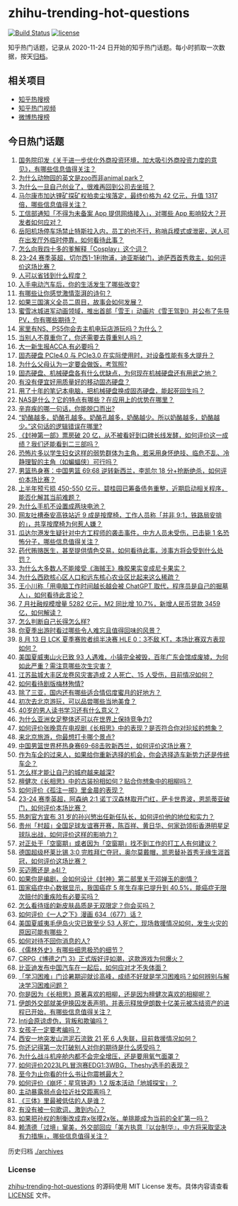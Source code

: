 # zhihu-trending-hot-questions

[![Build Status](https://github.com/justjavac/zhihu-trending-hot-questions/workflows/ci/badge.svg?branch=master)](https://github.com/justjavac/zhihu-trending-hot-questions/actions)
[![license](https://img.shields.io/github/license/justjavac/zhihu-trending-hot-questions)](https://github.com/justjavac/zhihu-trending-hot-questions/blob/master/LICENSE)

知乎热门话题，记录从 2020-11-24
日开始的知乎热门话题。每小时抓取一次数据，按天[归档](./archives)。

## 相关项目

- [知乎热搜榜](https://github.com/justjavac/zhihu-trending-top-search)
- [知乎热门视频](https://github.com/justjavac/zhihu-trending-hot-video)
- [微博热搜榜](https://github.com/justjavac/weibo-trending-hot-search)

## 今日热门话题

<!-- BEGIN -->
<!-- 最后更新时间 Mon Aug 14 2023 10:19:10 GMT+0800 (China Standard Time) -->

1. [国务院印发《关于进一步优化外商投资环境，加大吸引外商投资力度的意见》，有哪些信息值得关注？](https://www.zhihu.com/question/617106892)
1. [为什么动物园的英文是zoo而非animal park？](https://www.zhihu.com/question/616548409)
1. [为什么一旦自己创业了，很难再回到公司去坐班？](https://www.zhihu.com/question/47342018)
1. [马尔康市加达锂矿探矿权拍卖尘埃落定，最终价格为 42 亿元，升值 1317 倍，哪些信息值得关注？](https://www.zhihu.com/question/617070878)
1. [工信部通知「不得为未备案 App 提供网络接入」，对哪些 App 影响较大？开发者如何应对？](https://www.zhihu.com/question/616764205)
1. [岳阳机场停车场禁止特斯拉入内，员工的也不行，称哨兵模式或泄密，送人可在出发厅外临时停靠，如何看待此事？](https://www.zhihu.com/question/617163942)
1. [怎么向我四十多的爹解释「Cosplay」这个词？](https://www.zhihu.com/question/614209520)
1. [23-24 赛季英超，切尔西1-1利物浦，迪亚斯破门，迪萨西首秀救主，如何评价这场比赛？](https://www.zhihu.com/question/617161574)
1. [人可以省钱到什么程度？](https://www.zhihu.com/question/613042312)
1. [入手电动汽车后，你的生活发生了哪些改变?](https://www.zhihu.com/question/616228412)
1. [有哪些让你感觉激情澎湃的诗句？](https://www.zhihu.com/question/616199899)
1. [如果三国演义全员二周目，故事会如何发展？](https://www.zhihu.com/question/614465770)
1. [蜜雪冰城进军动画领域，推出首部「雪王」动画片《雪王驾到》并公布了先导 PV，你有哪些期待？](https://www.zhihu.com/question/617081489)
1. [家里有NS、PS5你会去主机电玩店游玩吗？为什么？](https://www.zhihu.com/question/616971300)
1. [当别人不尊重你了，你还需要去尊重别人吗？](https://www.zhihu.com/question/607369101)
1. [大一新生报ACCA,有必要吗？](https://www.zhihu.com/question/37567837)
1. [固态硬盘 PCIe4.0 与 PCIe3.0 在实际使用时，对设备性能有多大提升？](https://www.zhihu.com/question/615710656)
1. [为什么父母认为一定要会做饭，考驾照?](https://www.zhihu.com/question/616887283)
1. [固态硬盘、机械硬盘各有什么优缺点，为何现在机械硬盘还有用武之地？](https://www.zhihu.com/question/616184172)
1. [有没有便宜好用质量好的移动固态硬盘？](https://www.zhihu.com/question/615764931)
1. [用了十年的笔记本电脑，把机械硬盘换成固态硬盘，能起死回生吗？](https://www.zhihu.com/question/616312835)
1. [NAS是什么？它的特点有哪些？在应用上的优势在哪里？](https://www.zhihu.com/question/616182882)
1. [辛弃疾的哪一句话，你能脱口而出?](https://www.zhihu.com/question/614176417)
1. [“奶酪越多，奶酪孔越多。奶酪孔越多，奶酪越少。所以奶酪越多，奶酪越少。”这句话的逻辑错误在哪里?](https://www.zhihu.com/question/526941332)
1. [《封神第一部》票房破 20 亿，从不被看好到口碑长线发酵，如何评价这一成绩？我们还能看到二三部吗？](https://www.zhihu.com/question/617107890)
1. [恐怖片多以学生妇女这样的弱势群体为主角，若采用身怀绝技、临危不乱、冷静理智的主角（如蝙蝠侠）可行吗？](https://www.zhihu.com/question/613609449)
1. [男篮热身赛：中国男篮 69:68 逆转新西兰，李凯尔 18 分+抢断绝杀，如何评价本场比赛？](https://www.zhihu.com/question/617133353)
1. [上半年预亏损 450-550 亿元，碧桂园已筹备债务重整，近期启动相关程序，能否化解其当前难题？](https://www.zhihu.com/question/616735161)
1. [为什么手机不设置成两块电池？](https://www.zhihu.com/question/616661440)
1. [网友吐槽泰安高铁站近 9 成是按摩椅，工作人员称「并非 9:1，铁路局安排的」，共享按摩椅为何惹人嫌？](https://www.zhihu.com/question/617070871)
1. [瓜达尔港发生疑针对中方工程师的袭击事件，中方人员未受伤，已击毙 1 名恐怖分子，哪些信息值得关注？](https://www.zhihu.com/question/617098667)
1. [药代贿赂医生，甚至提供情色交易，如何看待此事，涉事方将会受到什么处罚？](https://www.zhihu.com/question/616781025)
1. [为什么大多数人不能接受《海贼王》橡胶果实变成尼卡果实？](https://www.zhihu.com/question/533136381)
1. [为什么西欧核心区人口和远东核心农业区比起来这么稀疏？](https://www.zhihu.com/question/616662660)
1. [王小川称「用电脑工作时间越长越会被 ChatGPT 取代，程序员是自己的掘墓人」，如何看待此言论？](https://www.zhihu.com/question/617087257)
1. [7 月社融规模增量 5282 亿元，M2 同比增 10.7%，新增人民币贷款 3459 亿，如何解读？](https://www.zhihu.com/question/616788676)
1. [怎么判断自己长得怎么样?](https://www.zhihu.com/question/451282247)
1. [你夏季出游时看过哪些令人难忘且值得回味的风景？](https://www.zhihu.com/question/612065571)
1. [8 月 13 日 LCK 夏季赛败者组半决赛 HLE 0：3不敌 KT，本场比赛双方表现如何？](https://www.zhihu.com/question/617092538)
1. [美国夏威夷山火已致 93 人遇难，小镇完全被毁，百年广东会馆成废墟，为何如此严重？需注意哪些次生灾害？](https://www.zhihu.com/question/617162912)
1. [江苏盐城大丰区龙卷风灾害造成 2 人死亡、15 人受伤，目前情况如何？](https://www.zhihu.com/question/617125049)
1. [如何看待剧版梅林殉情?](https://www.zhihu.com/question/616709449)
1. [除了三亚，国内还有哪些适合情侣度蜜月的好地方？](https://www.zhihu.com/question/616388178)
1. [初次去北京游玩，可以品尝哪些当地美食？](https://www.zhihu.com/question/614806842)
1. [40岁的男人读书学习还有什么意义？](https://www.zhihu.com/question/616466767)
1. [为什么亚洲女足整体还可以在世界上保持竞争力?](https://www.zhihu.com/question/515449554)
1. [如何评价张晚意在电视剧《长相思》中的表现？是否符合你对玱玹的想象？](https://www.zhihu.com/question/613715943)
1. [来北京旅游，你最想打卡哪个景点?](https://www.zhihu.com/question/615348828)
1. [中国男篮世界杯热身赛69-68击败新西兰，如何评价这场比赛？](https://www.zhihu.com/question/617133329)
1. [作为车企的过来人，如果给你重新选择的机会，你会选择造车新势力还是传统车企？](https://www.zhihu.com/question/612283479)
1. [怎么样才能让自己的城府越来越深?](https://www.zhihu.com/question/586617359)
1. [檀健次《长相思》中的古装扮相如何？贴合你想象中的相柳吗？](https://www.zhihu.com/question/614061081)
1. [如何评价《孤注一掷》里金晨的表现？](https://www.zhihu.com/question/616379573)
1. [23-24 赛季英超，阿森纳 2:1 诺丁汉森林取开门红，萨卡世界波，恩凯蒂亚破门，如何评价本场比赛？](https://www.zhihu.com/question/617014248)
1. [热刺官方宣布 31 岁的孙兴慜出任新任队长，如何评价他的地位和实力？](https://www.zhihu.com/question/617035249)
1. [贵州「村超」全国足球友谊赛开赛，陈百祥、黄日华、何家劲领衔香港明星足球队出战，如何评价这样的影响力？](https://www.zhihu.com/question/617089537)
1. [对正处于「空窗期」或者因为「空窗期」找不到工作的打工人有何建议？](https://www.zhihu.com/question/616748194)
1. [德国超级杯莱比锡 3:0 完胜拜仁夺冠，奥尔莫戴帽，凯恩替补首秀无缘生涯首冠，如何评价这场比赛？](https://www.zhihu.com/question/617047019)
1. [买迈腾还是 a4l？](https://www.zhihu.com/question/531351028)
1. [如果你是编剧，会如何设计《封神》第二部里关于邓婵玉的剧情？](https://www.zhihu.com/question/616180194)
1. [国家癌症中心数据显示，我国癌症 5 年生存率已提升到 40.5%，能癌症无限次赔付的重疾险有必要买吗？](https://www.zhihu.com/question/617087720)
1. [怎么看待瑶的新皮肤品质是无双限定？你会买吗？](https://www.zhihu.com/question/616734314)
1. [如何评价《一人之下》漫画 634（677）话？](https://www.zhihu.com/question/616705458)
1. [美国夏威夷毛伊岛火灾已致至少 53 人死亡，现场救援情况如何，发生火灾的原因可能有哪些？](https://www.zhihu.com/question/616605958)
1. [如何对待不回你消息的人?](https://www.zhihu.com/question/616946974)
1. [《儒林外史》有哪些细思极恐的细节？](https://www.zhihu.com/question/30256108)
1. [CRPG《博德之门 3》正式版好评如潮，这款游戏为何爆火？](https://www.zhihu.com/question/615580154)
1. [比亚迪发布中国汽车在一起后，如何应对才不失体面？](https://www.zhihu.com/question/616739255)
1. [「学习困难」门诊暑期迎就诊高峰，成绩不好就是学习困难吗？如何辨别与解决学习困难问题？](https://www.zhihu.com/question/616983872)
1. [你是因为《长相思》原著喜欢的相柳，还是因为檀健次喜欢的相柳呢？](https://www.zhihu.com/question/616926549)
1. [伊朗外交部就美伊换囚发表声明，并表示释放伊朗数十亿美元被冻结资产的进程已开始，有哪些信息值得关注？](https://www.zhihu.com/question/616749934)
1. [Intj会原谅虚伪，背叛和欺骗吗？](https://www.zhihu.com/question/615984353)
1. [女孩子一定要考编吗？](https://www.zhihu.com/question/614553591)
1. [西安一地突发山洪泥石流致 21 死 6 人失联，目前救援情况如何？](https://www.zhihu.com/question/616936232)
1. [你还记得第一次打破别人对你的期待是什么感受吗？](https://www.zhihu.com/question/615961607)
1. [为什么战斗机座舱内都不会完全增压，还是要用氧气面罩？](https://www.zhihu.com/question/616942262)
1. [如何评价2023LPL冒泡赛EDG1:3WBG，Theshy选手的表现？](https://www.zhihu.com/question/616512909)
1. [至今为止你看的什么书让你震撼最大？](https://www.zhihu.com/question/266030969)
1. [如何评价《崩坏：星穹铁道》1.2 版本活动「地城探宝」？](https://www.zhihu.com/question/616571264)
1. [主动暴露弱点会拉近社交距离吗？](https://www.zhihu.com/question/615962341)
1. [《三体》里最被低估的人是谁？](https://www.zhihu.com/question/475623300)
1. [有没有被一句歌词，激到内心？](https://www.zhihu.com/question/614413104)
1. [如果把孙权的制衡改成弃x张摸2x张，单挑能成为当前的全扩第一吗？](https://www.zhihu.com/question/604859641)
1. [赖清德「过境」窜美，外交部回应「美方执意『以台制华』，中方将采取坚决有力措施」，哪些信息值得关注？](https://www.zhihu.com/question/617073119)

<!-- END -->

历史归档 [./archives](./archives)

### License

[zhihu-trending-hot-questions](https://github.com/justjavac/zhihu-trending-hot-questions)
的源码使用 MIT License 发布。具体内容请查看 [LICENSE](./LICENSE) 文件。
